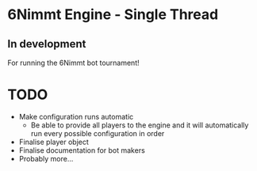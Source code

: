 # 6Nimmt Engine - Single Thread
## In development
For running the 6Nimmt bot tournament!

# TODO
- Make configuration runs automatic
  - Be able to provide all players to the engine and it will automatically run every possible configuration in order
- Finalise player object
- Finalise documentation for bot makers
- Probably more... 
